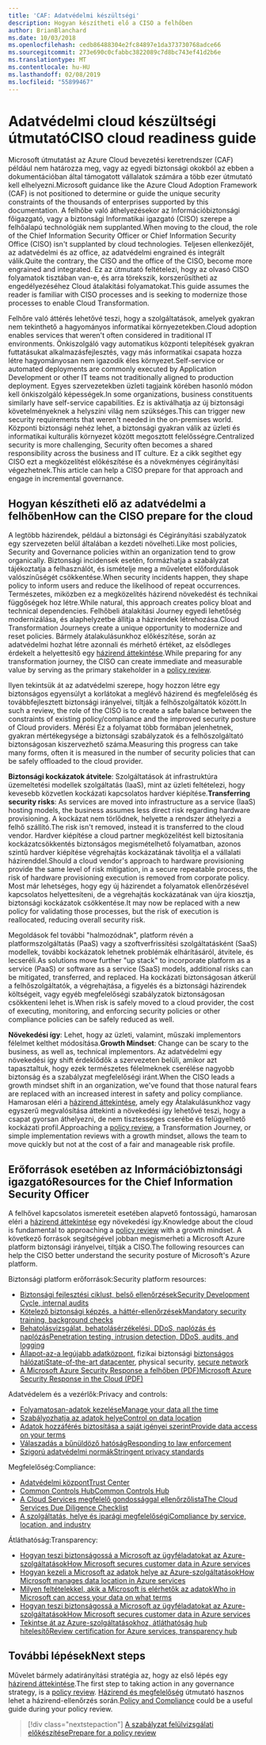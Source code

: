 ```yaml
---
title: 'CAF: Adatvédelmi készültségi'
description: Hogyan készítheti elő a CISO a felhőben
author: BrianBlanchard
ms.date: 10/03/2018
ms.openlocfilehash: cedb86488304e2fc84897e1da373730768adce66
ms.sourcegitcommit: 273e690c0cfabbc3822089c7d8bc743ef41d2b6e
ms.translationtype: MT
ms.contentlocale: hu-HU
ms.lasthandoff: 02/08/2019
ms.locfileid: "55899467"
---
```

# <a name="ciso-cloud-readiness-guide"></a><span data-ttu-id="be291-103">Adatvédelmi cloud készültségi útmutató</span><span class="sxs-lookup"><span data-stu-id="be291-103">CISO cloud readiness guide</span></span>

<span data-ttu-id="be291-104">Microsoft útmutatást az Azure Cloud bevezetési keretrendszer (CAF) például nem határozza meg, vagy az egyedi biztonsági okokból az ebben a dokumentációban által támogatott vállalatok számára a több ezer útmutató kell elhelyezni.</span><span class="sxs-lookup"><span data-stu-id="be291-104">Microsoft guidance like the Azure Cloud Adoption Framework (CAF) is not positioned to determine or guide the unique security constraints of the thousands of enterprises supported by this documentation.</span></span> <span data-ttu-id="be291-105">A felhőbe való áthelyezésekor az Információbiztonsági főigazgató, vagy a biztonsági Informatikai igazgató (CISO) szerepe a felhőalapú technológiák nem supplanted.</span><span class="sxs-lookup"><span data-stu-id="be291-105">When moving to the cloud, the role of the Chief Information Security Officer or Chief Information Security Office (CISO) isn't supplanted by cloud technologies.</span></span> <span data-ttu-id="be291-106">Teljesen ellenkezőjét, az adatvédelmi és az office, az adatvédelmi engrained és integrált válik.</span><span class="sxs-lookup"><span data-stu-id="be291-106">Quite the contrary, the CISO and the office of the CISO, become more engrained and integrated.</span></span> <span data-ttu-id="be291-107">Ez az útmutató feltételezi, hogy az olvasó CISO folyamatok tisztában van-e, és arra törekszik, korszerűsítheti az engedélyezéséhez Cloud átalakítási folyamatokat.</span><span class="sxs-lookup"><span data-stu-id="be291-107">This guide assumes the reader is familiar with CISO processes and is seeking to modernize those processes to enable Cloud Transformation.</span></span>

<span data-ttu-id="be291-108">Felhőre való áttérés lehetővé teszi, hogy a szolgáltatások, amelyek gyakran nem tekinthető a hagyományos informatikai környezetekben.</span><span class="sxs-lookup"><span data-stu-id="be291-108">Cloud adoption enables services that weren't often considered in traditional IT environments.</span></span> <span data-ttu-id="be291-109">Önkiszolgáló vagy automatikus központi telepítések gyakran futtatásukat alkalmazásfejlesztés, vagy más informatikai csapata hozza létre hagyományosan nem igazodik éles környezet.</span><span class="sxs-lookup"><span data-stu-id="be291-109">Self-service or automated deployments are commonly executed by Application Development or other IT teams not traditionally aligned to production deployment.</span></span> <span data-ttu-id="be291-110">Egyes szervezetekben üzleti tagjaink körében hasonló módon kell önkiszolgáló képességek.</span><span class="sxs-lookup"><span data-stu-id="be291-110">In some organizations, business constituents similarly have self-service capabilities.</span></span> <span data-ttu-id="be291-111">Ez is aktiválhatja az új biztonsági követelményeknek a helyszíni világ nem szükséges.</span><span class="sxs-lookup"><span data-stu-id="be291-111">This can trigger new security requirements that weren't needed in the on-premises world.</span></span> <span data-ttu-id="be291-112">Központi biztonsági nehéz lehet, a biztonsági gyakran válik az üzleti és informatikai kulturális környezet között megosztott felelősségre.</span><span class="sxs-lookup"><span data-stu-id="be291-112">Centralized security is more challenging, Security often becomes a shared responsibility across the business and IT culture.</span></span> <span data-ttu-id="be291-113">Ez a cikk segíthet egy CISO ezt a megközelítést előkészítése és a növekményes cégirányítási végezhetnek.</span><span class="sxs-lookup"><span data-stu-id="be291-113">This article can help a CISO prepare for that approach and engage in incremental governance.</span></span>

## <a name="how-can-the-ciso-prepare-for-the-cloud"></a><span data-ttu-id="be291-114">Hogyan készítheti elő az adatvédelmi a felhőben</span><span class="sxs-lookup"><span data-stu-id="be291-114">How can the CISO prepare for the cloud</span></span>

<span data-ttu-id="be291-115">A legtöbb házirendek, például a biztonsági és Cégirányítási szabályzatok egy szervezeten belül általában a kezdeti növelheti.</span><span class="sxs-lookup"><span data-stu-id="be291-115">Like most policies, Security and Governance policies within an organization tend to grow organically.</span></span> <span data-ttu-id="be291-116">Biztonsági incidensek esetén, formázhatja a szabályzat tájékoztatja a felhasználót, és ismételje meg a műveletet előfordulások valószínűségét csökkentése.</span><span class="sxs-lookup"><span data-stu-id="be291-116">When security incidents happen, they shape policy to inform users and reduce the likelihood of repeat occurrences.</span></span> <span data-ttu-id="be291-117">Természetes, miközben ez a megközelítés házirend növekedést és technikai függőségek hoz létre.</span><span class="sxs-lookup"><span data-stu-id="be291-117">While natural, this approach creates policy bloat and technical dependencies.</span></span> <span data-ttu-id="be291-118">Felhőbeli átalakítási Journey egyedi lehetőség modernizálása, és alaphelyzetbe állítja a házirendek létrehozása.</span><span class="sxs-lookup"><span data-stu-id="be291-118">Cloud Transformation Journeys create a unique opportunity to modernize and reset policies.</span></span> <span data-ttu-id="be291-119">Bármely átalakulásunkhoz előkészítése, során az adatvédelmi hozhat létre azonnali és mérhető értéket, az elsődleges érdekelt a helyettesítő egy [házirend áttekintése](./what-is-a-cloud-policy-review.md).</span><span class="sxs-lookup"><span data-stu-id="be291-119">While preparing for any transformation journey, the CISO can create immediate and measurable value by serving as the primary stakeholder in a [policy review](./what-is-a-cloud-policy-review.md).</span></span>

<span data-ttu-id="be291-120">Ilyen tekintsük át az adatvédelmi szerepe, hogy hozzon létre egy biztonságos egyensúlyt a korlátokat a meglévő házirend és megfelelőség és továbbfejlesztett biztonsági irányelvei, tiltják a felhőszolgáltatók között.</span><span class="sxs-lookup"><span data-stu-id="be291-120">In such a review, the role of the CISO is to create a safe balance between the constraints of existing policy/compliance and the improved security posture of Cloud providers.</span></span> <span data-ttu-id="be291-121">Mérési Ez a folyamat több formában jelenhetnek, gyakran mértékegysége a biztonsági szabályzatok és a felhőszolgáltató biztonságosan kiszervezhető száma.</span><span class="sxs-lookup"><span data-stu-id="be291-121">Measuring this progress can take many forms, often it is measured in the number of security policies that can be safely offloaded to the cloud provider.</span></span>

<span data-ttu-id="be291-122">**Biztonsági kockázatok átvitele**: Szolgáltatások át infrastruktúra üzemeltetési modellek szolgáltatás (IaaS), mint az üzleti feltételezi, hogy kevesebb közvetlen kockázati kapcsolatos hardver kiépítése.</span><span class="sxs-lookup"><span data-stu-id="be291-122">**Transferring security risks**: As services are moved into infrastructure as a service (IaaS) hosting models, the business assumes less direct risk regarding hardware provisioning.</span></span> <span data-ttu-id="be291-123">A kockázat nem törlődnek, helyette a rendszer áthelyezi a felhő szállító.</span><span class="sxs-lookup"><span data-stu-id="be291-123">The risk isn't removed, instead it is transferred to the cloud vendor.</span></span> <span data-ttu-id="be291-124">Hardver kiépítése a cloud partner megközelítést kell biztosítania kockázatcsökkentés biztonságos megismételhető folyamatban, azonos szintű hardver kiépítése végrehajtás kockázatának távolítja el a vállalati házirenddel.</span><span class="sxs-lookup"><span data-stu-id="be291-124">Should a cloud vendor's approach to hardware provisioning provide the same level of risk mitigation, in a secure repeatable process, the risk of hardware provisioning execution is removed from corporate policy.</span></span> <span data-ttu-id="be291-125">Most már lehetséges, hogy egy új házirendet a folyamatok ellenőrzésével kapcsolatos helyettesíteni, de a végrehajtás kockázatának van újra kiosztja, biztonsági kockázatok csökkentése.</span><span class="sxs-lookup"><span data-stu-id="be291-125">It may now be replaced with a new policy for validating those processes, but the risk of execution is reallocated, reducing overall security risk.</span></span>

<span data-ttu-id="be291-126">Megoldások fel további "halmozódnak", platform révén a platformszolgáltatás (PaaS) vagy a szoftverfrissítési szolgáltatásként (SaaS) modellek, további kockázatok lehetnek problémák elhárításáról, átvitele, és lecseréli.</span><span class="sxs-lookup"><span data-stu-id="be291-126">As solutions move further "up stack" to incorporate platform as a service (PaaS) or software as a service (SaaS) models, additional risks can be mitigated, transferred, and replaced.</span></span> <span data-ttu-id="be291-127">Ha kockázati biztonságosan átkerül a felhőszolgáltatók, a végrehajtása, a figyelés és a biztonsági házirendek költségeit, vagy egyéb megfelelőségi szabályzatok biztonságosan csökkenteni lehet is.</span><span class="sxs-lookup"><span data-stu-id="be291-127">When risk is safely moved to a cloud provider, the cost of executing, monitoring, and enforcing security policies or other compliance policies can be safely reduced as well.</span></span>

<span data-ttu-id="be291-128">**Növekedési így**: Lehet, hogy az üzleti, valamint, műszaki implementors félelmet kelthet módosítása.</span><span class="sxs-lookup"><span data-stu-id="be291-128">**Growth Mindset**: Change can be scary to the business, as well as, technical implementors.</span></span> <span data-ttu-id="be291-129">Az adatvédelmi egy növekedési így shift érdeklődők a szervezeten belüli, amikor azt tapasztaltuk, hogy ezek természetes félelmeknek cserélése nagyobb biztonság és a szabályzat megfelelőségi iránt.</span><span class="sxs-lookup"><span data-stu-id="be291-129">When the CISO leads a growth mindset shift in an organization, we've found that those natural fears are replaced with an increased interest in safety and policy compliance.</span></span> <span data-ttu-id="be291-130">Hamarosan eléri a [házirend áttekintése](./what-is-a-cloud-policy-review.md), amely egy Átalakulásunkhoz vagy egyszerű megvalósítása áttekinti a növekedési így lehetővé teszi, hogy a csapat gyorsan áthelyezni, de nem tisztességes cserébe és felügyelhető kockázati profil.</span><span class="sxs-lookup"><span data-stu-id="be291-130">Approaching a [policy review](./what-is-a-cloud-policy-review.md), a Transformation Journey, or simple implementation reviews with a growth mindset, allows the team to move quickly but not at the cost of a fair and manageable risk profile.</span></span>

## <a name="resources-for-the-chief-information-security-officer"></a><span data-ttu-id="be291-131">Erőforrások esetében az Információbiztonsági igazgató</span><span class="sxs-lookup"><span data-stu-id="be291-131">Resources for the Chief Information Security Officer</span></span>

<span data-ttu-id="be291-132">A felhővel kapcsolatos ismereteit esetében alapvető fontosságú, hamarosan eléri a [házirend áttekintése](./what-is-a-cloud-policy-review.md) egy növekedési így.</span><span class="sxs-lookup"><span data-stu-id="be291-132">Knowledge about the cloud is fundamental to approaching a [policy review](./what-is-a-cloud-policy-review.md) with a growth mindset.</span></span> <span data-ttu-id="be291-133">A következő források segítségével jobban megismerheti a Microsoft Azure platform biztonsági irányelvei, tiltják a CISO.</span><span class="sxs-lookup"><span data-stu-id="be291-133">The following resources can help the CISO better understand the security posture of Microsoft's Azure platform.</span></span>

<span data-ttu-id="be291-134">Biztonsági platform erőforrások:</span><span class="sxs-lookup"><span data-stu-id="be291-134">Security platform resources:</span></span>

* [<span data-ttu-id="be291-135">Biztonsági fejlesztési ciklust, belső ellenőrzések</span><span class="sxs-lookup"><span data-stu-id="be291-135">Security Development Cycle, internal audits</span></span>](https://www.microsoft.com/sdl/)
* [<span data-ttu-id="be291-136">Kötelező biztonsági képzés, a háttér-ellenőrzések</span><span class="sxs-lookup"><span data-stu-id="be291-136">Mandatory security training, background checks</span></span>](https://downloads.cloudsecurityalliance.org/star/self-assessment/StandardResponsetoRequestforInformationWindowsAzureSecurityPrivacy.docx)
* [<span data-ttu-id="be291-137">Behatolásvizsgálat, behatolásérzékelési, DDoS, naplózás és naplózás</span><span class="sxs-lookup"><span data-stu-id="be291-137">Penetration testing, intrusion detection, DDoS, audits, and logging</span></span>](https://www.microsoft.com/trustcenter/Security/AuditingAndLogging)
* <span data-ttu-id="be291-138">[Állapot-az-a legújabb adatközpont](https://www.microsoft.com/cloud-platform/global-datacenters), fizikai biztonsági [biztonságos hálózati](/azure/security/security-network-overview)</span><span class="sxs-lookup"><span data-stu-id="be291-138">[State-of-the-art datacenter](https://www.microsoft.com/cloud-platform/global-datacenters), physical security, [secure network](/azure/security/security-network-overview)</span></span>
* [<span data-ttu-id="be291-139">A Microsoft Azure Security Response a felhőben (PDF)</span><span class="sxs-lookup"><span data-stu-id="be291-139">Microsoft Azure Security Response in the Cloud (PDF)</span></span>](http://aka.ms/SecurityResponsePaper)

<span data-ttu-id="be291-140">Adatvédelem és a vezérlők:</span><span class="sxs-lookup"><span data-stu-id="be291-140">Privacy and controls:</span></span>

* [<span data-ttu-id="be291-141">Folyamatosan-adatok kezelése</span><span class="sxs-lookup"><span data-stu-id="be291-141">Manage your data all the time</span></span>](https://www.microsoft.com/trustcenter/Privacy/You-own-your-data)
* [<span data-ttu-id="be291-142">Szabályozhatja az adatok helye</span><span class="sxs-lookup"><span data-stu-id="be291-142">Control on data location</span></span>](https://www.microsoft.com/trustcenter/Privacy/Where-your-data-is-located)
* [<span data-ttu-id="be291-143">Adatok hozzáférés biztosítása a saját igényei szerint</span><span class="sxs-lookup"><span data-stu-id="be291-143">Provide data access on your terms</span></span>](https://www.microsoft.com/trustcenter/Privacy/Who-can-access-your-data-and-on-what-terms)
* [<span data-ttu-id="be291-144">Válaszadás a bűnüldöző hatóság</span><span class="sxs-lookup"><span data-stu-id="be291-144">Responding to law enforcement</span></span>](https://www.microsoft.com/trustcenter/Privacy/Responding-to-govt-agency-requests-for-customer-data)
* [<span data-ttu-id="be291-145">Szigorú adatvédelmi normák</span><span class="sxs-lookup"><span data-stu-id="be291-145">Stringent privacy standards</span></span>](https://www.microsoft.com/TrustCenter/Privacy/We-set-and-adhere-to-stringent-standards)

<span data-ttu-id="be291-146">Megfelelőség:</span><span class="sxs-lookup"><span data-stu-id="be291-146">Compliance:</span></span>

* [<span data-ttu-id="be291-147">Adatvédelmi központ</span><span class="sxs-lookup"><span data-stu-id="be291-147">Trust Center</span></span>](https://www.microsoft.com/trustcenter/default.aspx)
* [<span data-ttu-id="be291-148">Common Controls Hub</span><span class="sxs-lookup"><span data-stu-id="be291-148">Common Controls Hub</span></span>](https://www.microsoft.com/trustcenter/Common-Controls-Hub)
* [<span data-ttu-id="be291-149">A Cloud Services megfelelő gondossággal ellenőrzőlista</span><span class="sxs-lookup"><span data-stu-id="be291-149">The Cloud Services Due Diligence Checklist</span></span>](https://www.microsoft.com/trustcenter/Compliance/Due-Diligence-Checklist)
* [<span data-ttu-id="be291-150">A szolgáltatás, helye és iparági megfelelőségi</span><span class="sxs-lookup"><span data-stu-id="be291-150">Compliance by service, location, and industry</span></span>](https://www.microsoft.com/trustcenter/Compliance/default.aspx)

<span data-ttu-id="be291-151">Átláthatóság:</span><span class="sxs-lookup"><span data-stu-id="be291-151">Transparency:</span></span>

* [<span data-ttu-id="be291-152">Hogyan teszi biztonságossá a Microsoft az ügyféladatokat az Azure-szolgáltatások</span><span class="sxs-lookup"><span data-stu-id="be291-152">How Microsoft secures customer data in Azure services</span></span>](https://www.microsoft.com/trustcenter/Transparency/default.aspx)
* [<span data-ttu-id="be291-153">Hogyan kezeli a Microsoft az adatok helye az Azure-szolgáltatások</span><span class="sxs-lookup"><span data-stu-id="be291-153">How Microsoft manages data location in Azure services</span></span>](http://azuredatacentermap.azurewebsites.net/)
* [<span data-ttu-id="be291-154">Milyen feltételekkel, akik a Microsoft is elérhetők az adatok</span><span class="sxs-lookup"><span data-stu-id="be291-154">Who in Microsoft can access your data on what terms</span></span>](https://www.microsoft.com/trustcenter/Privacy/Who-can-access-your-data-and-on-what-terms)
* [<span data-ttu-id="be291-155">Hogyan teszi biztonságossá a Microsoft az ügyféladatokat az Azure-szolgáltatások</span><span class="sxs-lookup"><span data-stu-id="be291-155">How Microsoft secures customer data in Azure services</span></span>](https://www.microsoft.com/trustcenter/Transparency/default.aspx)
* [<span data-ttu-id="be291-156">Tekintse át az Azure-szolgáltatásokhoz, átláthatóság hub hitelesítő</span><span class="sxs-lookup"><span data-stu-id="be291-156">Review certification for Azure services, transparency hub</span></span>](https://www.microsoft.com/trustcenter/Compliance/default.aspx)

## <a name="next-steps"></a><span data-ttu-id="be291-157">További lépések</span><span class="sxs-lookup"><span data-stu-id="be291-157">Next steps</span></span>

<span data-ttu-id="be291-158">Művelet bármely adatirányítási stratégia az, hogy az első lépés egy [házirend áttekintése](./what-is-a-cloud-policy-review.md).</span><span class="sxs-lookup"><span data-stu-id="be291-158">The first step to taking action in any governance strategy, is a [policy review](./what-is-a-cloud-policy-review.md).</span></span> <span data-ttu-id="be291-159">[Házirend és megfelelőség](./overview.md) útmutató hasznos lehet a házirend-ellenőrzés során.</span><span class="sxs-lookup"><span data-stu-id="be291-159">[Policy and Compliance](./overview.md) could be a useful guide during your policy review.</span></span>

> [!div class="nextstepaction"]
> [<span data-ttu-id="be291-160">A szabályzat felülvizsgálati előkészítése</span><span class="sxs-lookup"><span data-stu-id="be291-160">Prepare for a policy review</span></span>](./what-is-a-cloud-policy-review.md)